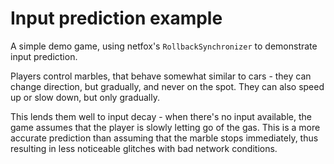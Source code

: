 # Input prediction example

A simple demo game, using netfox's `RollbackSynchronizer` to demonstrate input
prediction.

Players control marbles, that behave somewhat similar to cars - they can change
direction, but gradually, and never on the spot. They can also speed up or slow
down, but only gradually.

This lends them well to input decay - when there's no input available, the game
assumes that the player is slowly letting go of the gas. This is a more
accurate prediction than assuming that the marble stops immediately, thus
resulting in less noticeable glitches with bad network conditions.
